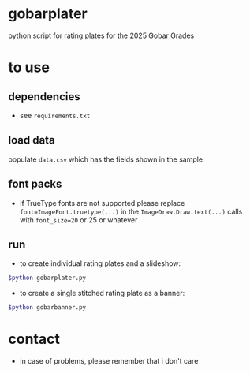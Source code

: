 # gobarplater
python script for rating plates for the 2025 Gobar Grades

# to use
## dependencies
* see `requirements.txt`
## load data
populate `data.csv` which has the fields shown in the sample
## font packs
* if TrueType fonts are not supported please replace `font=ImageFont.truetype(...)` in the `ImageDraw.Draw.text(...)` calls with `font_size=20` or 25 or whatever
## run
* to create individual rating plates and a slideshow:
```sh
$python gobarplater.py
```
* to create a single stitched rating plate as a banner:
```sh
$python gobarbanner.py
```

# contact
* in case of problems, please remember that i don't care
